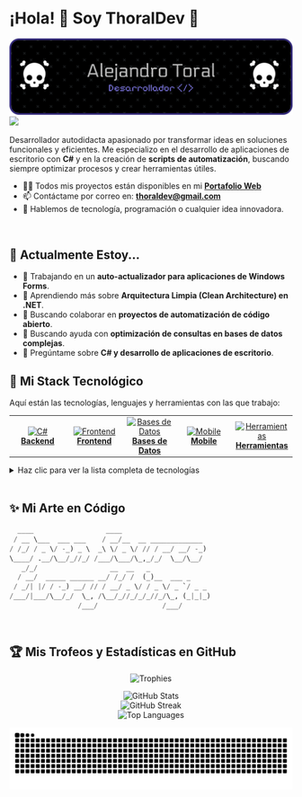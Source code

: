 # ¡Hola! 👋 Soy ThoralDev 🎃
<a href="https://github.com/thoraldev/github-profile-views-counter">
    <img src="https://github.com/thoraldev/thoraldev/blob/main/github-header-banner_git.png">
    <img src="https://komarev.com/ghpvc/?username=thoraldev&style=for-the-badge&color=blueviolet">
</a>

Desarrollador autodidacta apasionado por transformar ideas en soluciones funcionales y eficientes. Me especializo en el desarrollo de aplicaciones de escritorio con **C#** y en la creación de **scripts de automatización**, buscando siempre optimizar procesos y crear herramientas útiles.

- 👨‍💻 Todos mis proyectos están disponibles en mi **[Portafolio Web](https://www.thoraldev.github.io)**
- 📫 Contáctame por correo en: **thoraldev@gmail.com**
- 💬 Hablemos de tecnología, programación o cualquier idea innovadora.

<br>

## 🌱 Actualmente Estoy...

- 🔭 Trabajando en un **auto-actualizador para aplicaciones de Windows Forms**.
- 🌱 Aprendiendo más sobre **Arquitectura Limpia (Clean Architecture) en .NET**.
- 👯 Buscando colaborar en **proyectos de automatización de código abierto**.
- 🤔 Buscando ayuda con **optimización de consultas en bases de datos complejas**.
- 💬 Pregúntame sobre **C# y desarrollo de aplicaciones de escritorio**.
  
## 🚀 Mi Stack Tecnológico

Aquí están las tecnologías, lenguajes y herramientas con las que trabajo:

<table>
  <tr>
    <td align="center" width="96">
      <a href="#-backend">
        <img src="https://skillicons.dev/icons?i=cs" width="48" height="48" alt="C#" /><br>
        <b>Backend</b>
      </a>
    </td>
    <td align="center" width="96">
      <a href="#-frontend">
        <img src="https://skillicons.dev/icons?i=html,css,js" width="48" height="48" alt="Frontend" /><br>
        <b>Frontend</b>
      </a>
    </td>
    <td align="center" width="96">
      <a href="#-bases-de-datos">
        <img src="https://skillicons.dev/icons?i=mysql,postgres" width="48" height="48" alt="Bases de Datos" /><br>
        <b>Bases de Datos</b>
      </a>
    </td>
    <td align="center" width="96">
      <a href="#-mobile">
        <img src="https://skillicons.dev/icons?i=flutter,dart" width="48" height="48" alt="Mobile" /><br>
        <b>Mobile</b>
      </a>
    </td>
    <td align="center" width="96">
      <a href="#-herramientas-y-devops">
        <img src="https://skillicons.dev/icons?i=git,docker,linux" width="48" height="48" alt="Herramientas" /><br>
        <b>Herramientas</b>
      </a>
    </td>
  </tr>
</table>

<details>
<summary>Haz clic para ver la lista completa de tecnologías</summary>

### 💻 Backend
<p>
  <img src="https://skillicons.dev/icons?i=cs" alt="C#" title="C#" height="40"/>&nbsp;
  <img src="https://skillicons.dev/icons?i=dotnet" alt=".NET" title=".NET" height="40"/>&nbsp;
  <img src="https://skillicons.dev/icons?i=nodejs" alt="Node.js" title="Node.js" height="40"/>&nbsp;
  <img src="https://skillicons.dev/icons?i=django" alt="Django" title="Django" height="40"/>&nbsp;
  <img src="https://skillicons.dev/icons?i=laravel" alt="Laravel" title="Laravel" height="40"/>&nbsp;
  <img src="https://cdn.jsdelivr.net/gh/devicons/devicon/icons/php/php-original.svg" alt="PHP" title="PHP" height="40"/>&nbsp;
  <img src="https://cdn.jsdelivr.net/gh/devicons/devicon/icons/python/python-original.svg" alt="Python" title="Python" height="40"/>&nbsp;
  <img src="https://skillicons.dev/icons?i=c" alt="C" title="C" height="40"/>&nbsp;
  <img src="https://skillicons.dev/icons?i=cpp" alt="C++" title="C++" height="40"/>&nbsp;
</p>

### 🌐 Frontend
<p>
  <img src="https://skillicons.dev/icons?i=html" alt="HTML" title="HTML" height="40"/>&nbsp;
  <img src="https://skillicons.dev/icons?i=css" alt="CSS" title="CSS" height="40"/>&nbsp;
  <img src="https://skillicons.dev/icons?i=js" alt="JavaScript" title="JavaScript" height="40"/>&nbsp;
  <img src="https://skillicons.dev/icons?i=ts" alt="TypeScript" title="TypeScript" height="40"/>&nbsp;
  <img src="https://skillicons.dev/icons?i=react" alt="React" title="React" height="40"/>&nbsp;
  <img src="https://skillicons.dev/icons?i=vue" alt="Vue.js" title="Vue.js" height="40"/>&nbsp;
  <img src="https://skillicons.dev/icons?i=nextjs" alt="Next.js" title="Next.js" height="40"/>&nbsp;
  <img src="https://skillicons.dev/icons?i=bootstrap" alt="Bootstrap" title="Bootstrap" height="40"/>&nbsp;
  <img src="https://skillicons.dev/icons?i=tailwind" alt="Tailwind CSS" title="Tailwind CSS" height="40"/>&nbsp;
</p>

### 🗃️ Bases de Datos
<p>
  <img src="https://skillicons.dev/icons?i=mysql" alt="MySQL" title="MySQL" height="40"/>&nbsp;
  <img src="https://cdn.jsdelivr.net/gh/devicons/devicon/icons/mysql/mysql-original-wordmark.svg" alt="MariaDB" title="MariaDB" height="40"/>&nbsp;
  <img src="https://skillicons.dev/icons?i=postgres" alt="PostgreSQL" title="PostgreSQL" height="40"/>&nbsp;
  <img src="https://skillicons.dev/icons?i=mongodb" alt="MongoDB" title="MongoDB" height="40"/>&nbsp;
  <img src="https://skillicons.dev/icons?i=firebase" alt="Firebase" title="Firebase" height="40"/>&nbsp;
</p>

### 📱 Mobile
<p>
  <img src="https://skillicons.dev/icons?i=flutter" alt="Flutter" title="Flutter" height="40"/>&nbsp;
  <img src="https://skillicons.dev/icons?i=dart" alt="Dart" title="Dart" height="40"/>&nbsp;
</p>

### 🛠️ Herramientas y DevOps
<p>
  <img src="https://skillicons.dev/icons?i=git" alt="Git" title="Git" height="40"/>&nbsp;
  <img src="https://skillicons.dev/icons?i=docker" alt="Docker" title="Docker" height="40"/>&nbsp;
  <img src="https://skillicons.dev/icons?i=linux" alt="Linux" title="Linux" height="40"/>&nbsp;
  <img src="https://skillicons.dev/icons?i=bash" alt="Bash" title="Bash" height="40"/>&nbsp;
  <img src="https://skillicons.dev/icons?i=figma" alt="Figma" title="Figma" height="40"/>&nbsp;
  <img src="https://skillicons.dev/icons?i=blender" alt="Blender" title="Blender" height="40"/>&nbsp;
  <img src="https://skillicons.dev/icons?i=electron" alt="Electron" title="Electron" height="40"/>&nbsp;
  <img src="https://skillicons.dev/icons?i=qt" alt="Qt" title="Qt" height="40"/>&nbsp;
  <img src="https://skillicons.dev/icons?i=arduino" alt="Arduino" title="Arduino" height="40"/>&nbsp;
</p>
</details>

<br>

## ✨ Mi Arte en Código
```python
  ____                  ____                      
 / __ \___  ___ ___    / __/__  __ _____________  
/ /_/ / _ \/ -_) _ \  _\ \/ _ \/ // / __/ __/ -_) 
\____/ .__/\__/_//_/ /___/\___/\_,_/_/  \__/\__/  
   _/_/                  __  __   _               
  / __/  _____ ______ __/ /_/ /  (_)__  ___ _     
 / _/| |/ / -_) __/ // / __/ _ \/ / _ \/ _ `/ _ _ 
/___/|___/\__/_/  \_, /\__/_//_/_/_//_/\_, (_|_|_)
                 /___/                /___/       
```

<br>

## 🏆 Mis Trofeos y Estadísticas en GitHub

<p align="center">
  <img src="https://github-profile-trophy.vercel.app/?username=thoraldev&theme=radical&no-frame=false&no-bg=false&margin-w=4" alt="Trophies">
</p>

<p align="center">
  <img src="https://github-readme-stats.vercel.app/api?username=thoraldev&theme=monokai&hide_border=false&include_all_commits=true&count_private=true&show_icons=true" alt="GitHub Stats">
  <br>
  <img src="https://nirzak-streak-stats.vercel.app/?user=thoraldev&theme=monokai&hide_border=false" alt="GitHub Streak">
  <br>
  <img src="https://github-readme-stats.vercel.app/api/top-langs/?username=thoraldev&theme=monokai&hide_border=false&include_all_commits=true&count_private=true&layout=compact" alt="Top Languages">
</p>

<p align="center">
  <img src="https://github.com/thoraldev/thoraldev/blob/output/github-contribution-grid-snake.svg" alt="Snake animation">
</p>
